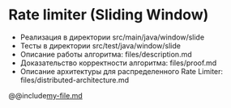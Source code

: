 # Rate limiter (Sliding Window)

* Реализация в директории src/main/java/window/slide
* Тесты в директории src/test/java/window/slide
* Описание работы алгоритма: files/description.md
* Доказательство корректности алгоритма: files/proof.md
* Описание архитектуры для распределенного Rate Limiter: files/distributed-architecture.md

@@include[my-file.md](files/description.md)
